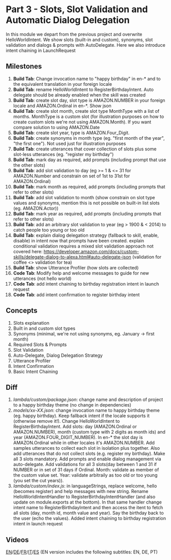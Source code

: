 # Part 3 - Slots, Slot Validation and Automatic Dialog Delegation

In this module we depart from the previous project and overwrite HelloWorldIntent. We show slots (built-in and custom), synonyms, slot validation and dialogs & prompts with AutoDelegate. Here we also introduce intent chaining in LaunchRequest

## Milestones

1. **Build Tab**: Change invocation name to "happy birthday" in en-*  and to the equivalent translation in your foreign locale
2. **Build Tab**: rename HelloWorldIntent to RegisterBirthdayIntent. Auto delegate should be already enabled when the skill was created
3. **Build Tab**: create slot day, slot type is AMAZON.NUMBER in your foreign locale and AMAZON.Ordinal in en-*. Show json
4. **Build Tab**: create slot month, create slot type MonthType with a list of months. MonthType is a custom slot (for illustration purposes on how to create custom slots we're not using AMAZON.Month). If you want compare solution to using AMAZON.Date
5. **Build Tab**: create slot year, type is AMAZON.Four_Digit.
6. **Build Tab**: create synonyms in month type (eg. "first month of the year", "the first one"). Not used just for illustration purposes
7. **Build Tab**: create utterances that cover collection of slots plus some slot-less utterances (eg. "register my birthday")
8. **Build Tab**: mark day as required, add prompts (including prompt that use the other slots)
9. **Build Tab**: add slot validation to day (eg >= 1 & <= 31 for AMAZON.Number and constrain on set of 1st to 31st for AMAZON.Ordinal)
10. **Build Tab**: mark month as required, add prompts (including prompts that refer to other slots)
11. **Build Tab**: add slot validation to month (show constrain on slot type values and synonyms, mention this is not possible on built-in list slots (eg. AMAZON.Actor))
12. **Build Tab**: mark year as required, add prompts (including prompts that refer to other slots)
13. **Build Tab**: add an arbitrary slot validation to year (eg > 1900 & < 2014) to catch people too young or too old
14. **Build Tab**: explain dialog delegation strategy (fallback to skill, enable, disable) in intent now that prompts have been created. explain conditional validation requires a mixed slot validation approach not covered here: https://developer.amazon.com/docs/custom-skills/delegate-dialog-to-alexa.html#auto-delegate-json (validation for coffee <> validation for tea)
15. **Build Tab**: show Utterance Profiler (how slots are collected)
16. **Code Tab**: Modify help and welcome messages to guide for new utterances (not hello world)
17. **Code Tab**: add intent chaining to birthday registration intent in launch request
18. **Code Tab**: add intent confirmation to register birthday intent

## Concepts

1. Slots explanation
2. Built in and custom slot types
3. Synonyms (minimal, we're not using synonyms, eg. January -> first month)
4. Required Slots & Prompts
5. Slot Validation
6. Auto-Delegate, Dialog Delegation Strategy
7. Utterance Profiler
8. Intent Confirmation
9. Basic Intent Chaining

## Diff

1. *lambda/custom/package.json*: change name and description of project to a happy birthday theme (no change in dependencies)
2. *models/xx-XX.json*: change invocation name to happy birthday theme (eg. happy birthday). Keep fallback intent if the locale supports it (otherwise remove it!). Change HelloWorldIntent to RegisterBirthdayIntent. Add slots: day (AMAZON.Ordinal or AMAZON.NUMBER), month (custom type with 2 digits as month ids) and year (AMAZON.FOUR_DIGIT_NUMBER). In en-* the slot day is AMAZON.Ordinal while in other locales it's AMAZON.NUMBER. Add samples utterances to collect each slot in isolation plus together. Also add utterances that do not collect slots (e.g. register my birthday). Make all 3 slots mandatory. Add prompts and enable dialog management via auto-delegate. Add validations for all 3 slots(day between 1 and 31 if NUMBER or in set of 31 days if Ordinal. Month: validate as member of the custom value set. Year: validate arbitraily as too old or too young (you set the cut years)).
3. *lambda/custom/index.js*: in languageStrings, replace welcome, hello (becomes register) and help messages with new string. Rename HelloWorldIntentHandler to RegisterBirthdayIntentHandler (and also update on module.exports at the bottom). In that same handler change intent name to RegisterBirthdayIntent and then access the itent to fetch all slots (day, month id, month value and year). Say the birthday back to the user (echo the values). Added intent chaining to birthday registration intent in launch request

## Videos

[EN](https://alexa.design/zerotohero3)/[DE](https://alexa.design/de_zerotohero3)/[FR](https://alexa.design/fr_zerotohero3)/[IT](https://alexa.design/it_zerotohero3)/[ES](../README_ES.md)
(EN version includes the following subtitles: EN, DE, PT)